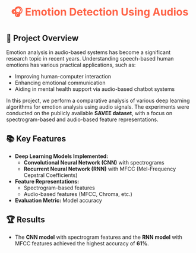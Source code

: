 <h1 style="color: #FF6347; text-align: center;">🎧 Emotion Detection Using Audios</h1>

## 📝 Project Overview
Emotion analysis in audio-based systems has become a significant research topic in recent years. Understanding speech-based human emotions has various practical applications, such as:
- Improving human-computer interaction
- Enhancing emotional communication
- Aiding in mental health support via audio-based chatbot systems

In this project, we perform a comparative analysis of various deep learning algorithms for emotion analysis using audio signals. The experiments were conducted on the publicly available **SAVEE dataset**, with a focus on spectrogram-based and audio-based feature representations.

## 📚 Key Features
- **Deep Learning Models Implemented:**
  - **Convolutional Neural Network (CNN)** with spectrograms
  - **Recurrent Neural Network (RNN)** with MFCC (Mel-Frequency Cepstral Coefficients)
- **Feature Representations:**
  - Spectrogram-based features
  - Audio-based features (MFCC, Chroma, etc.)
- **Evaluation Metric:** Model accuracy

## 🏆 Results
- The **CNN model** with spectrogram features and the **RNN model** with MFCC features achieved the highest accuracy of **61%**.


